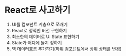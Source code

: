 # React로 사고하기
1. UI를 컴포넌트 계층으로 쪼개기
2. React로 정적인 버전 구현하기
3. 최소한의 데이터로 UI State 표현하기
4. State가 어디에 둘지 정하기
5. 역 데이터흐름 추가하기(하위 컴포넌트에서 상위 상태를 변경)


